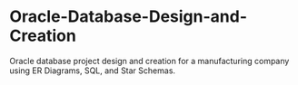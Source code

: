 # Oracle-Database-Design-and-Creation
Oracle database project design and creation for a manufacturing company using ER Diagrams, SQL, and Star Schemas.

